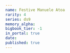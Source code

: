 ```yaml
---
name: Festive Manuele Atoa
rarity: 4
series: ds9
memory_alpha:
bigbook_tier: -1
in_portal: true
date:
published: true
---
```



